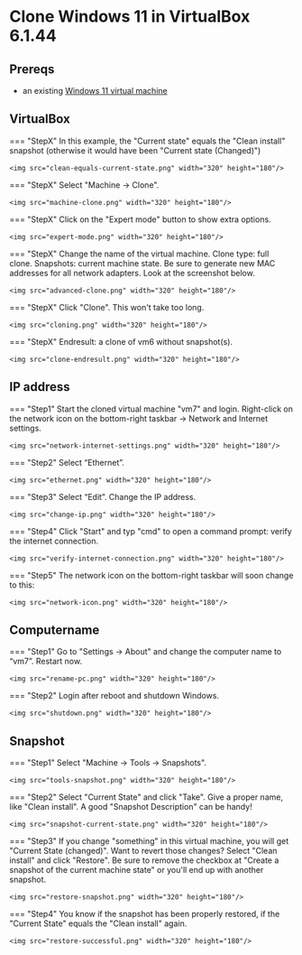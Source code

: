 # Clone Windows 11 in VirtualBox 6.1.44

## Prereqs
- an existing [Windows 11 virtual machine](../../tutorials/windows11-virtualbox/index.md)

## VirtualBox
=== "StepX"
    In this example, the "Current state" equals the "Clean install" snapshot (otherwise it would have been "Current state (Changed)")

    <img src="clean-equals-current-state.png" width="320" height="180"/>

=== "StepX"
    Select "Machine -> Clone".

    <img src="machine-clone.png" width="320" height="180"/>

=== "StepX"
    Click on the "Expert mode" button to show extra options.

    <img src="expert-mode.png" width="320" height="180"/>

=== "StepX"
    Change the name of the virtual machine. Clone type: full clone. Snapshots: current machine state. Be sure to generate new MAC addresses for all network adapters. Look at the screenshot below.

    <img src="advanced-clone.png" width="320" height="180"/>

=== "StepX"
    Click "Clone". This won't take too long.

    <img src="cloning.png" width="320" height="180"/>

=== "StepX"
    Endresult: a clone of vm6 without snapshot(s).

    <img src="clone-endresult.png" width="320" height="180"/>

## IP address
=== "Step1"
    Start the cloned virtual machine "vm7" and login. Right-click on the network icon on the bottom-right taskbar -> Network and Internet settings.

    <img src="network-internet-settings.png" width="320" height="180"/>

=== "Step2"
    Select “Ethernet”.

    <img src="ethernet.png" width="320" height="180"/>

=== "Step3"
    Select “Edit”. Change the IP address.

    <img src="change-ip.png" width="320" height="180"/>

=== "Step4"
    Click "Start" and typ "cmd" to open a command prompt: verify the internet connection.

    <img src="verify-internet-connection.png" width="320" height="180"/>

=== "Step5"
    The network icon on the bottom-right taskbar will soon change to this:

    <img src="network-icon.png" width="320" height="180"/>

## Computername
=== "Step1"
    Go to "Settings -> About" and change the computer name to “vm7”. Restart now.

    <img src="rename-pc.png" width="320" height="180"/>

=== "Step2"
    Login after reboot and shutdown Windows.

    <img src="shutdown.png" width="320" height="180"/>

## Snapshot
=== "Step1"
    Select "Machine -> Tools -> Snapshots".

    <img src="tools-snapshot.png" width="320" height="180"/>

=== "Step2"
    Select "Current State" and click "Take". Give a proper name, like "Clean install". A good "Snapshot Description" can be handy!

    <img src="snapshot-current-state.png" width="320" height="180"/>

=== "Step3"
    If you change "something" in this virtual machine, you will get "Current State (changed)". Want to revert those changes? Select "Clean install" and click "Restore". Be sure to remove the checkbox at "Create a snapshot of the current machine state" or you'll end up with another snapshot.

    <img src="restore-snapshot.png" width="320" height="180"/>

=== "Step4"
    You know if the snapshot has been properly restored, if the "Current State" equals the "Clean install" again.

    <img src="restore-successful.png" width="320" height="180"/>
